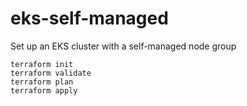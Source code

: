 # eks-self-managed

Set up an EKS cluster with a self-managed node group

```
terraform init
terraform validate
terraform plan
terraform apply
```
